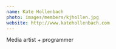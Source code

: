 ```yaml
---
name: Kate Hollenbach
photo: images/members/kjhollen.jpg
website: http://www.katehollenbach.com
---
```

Media artist + programmer
